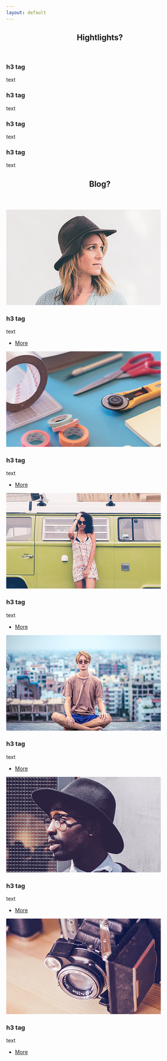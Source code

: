 ```yaml
---
layout: default
---
```


<!-- Section -->
<section>
	<header class="major">
		<h2>Hightlights?</h2>
	</header>
	<div class="features">
		<article>
			<span class="icon fa-diamond"></span>
			<div class="content">
				<h3>h3 tag</h3>
				<p>text</p>
			</div>
		</article>
		<article>
			<span class="icon fa-paper-plane"></span>
			<div class="content">
				<h3>h3 tag</h3>
				<p>text</p>
			</div>
		</article>
		<article>
			<span class="icon fa-rocket"></span>
			<div class="content">
				<h3>h3 tag</h3>
				<p>text</p>
			</div>
		</article>
		<article>
			<span class="icon fa-signal"></span>
			<div class="content">
				<h3>h3 tag</h3>
				<p>text</p>
			</div>
		</article>
	</div>
</section>

<!-- Section -->
<section>
	<header class="major">
		<h2>Blog?</h2>
	</header>
	<div class="posts">
		<article>
			<a href="#" class="image"><img src="assets/images/pic01.jpg" alt="" /></a>
			<h3>h3 tag</h3>
			<p>text</p>
			<ul class="actions">
				<li><a href="#" class="button">More</a></li>
			</ul>
		</article>
		<article>
			<a href="#" class="image"><img src="assets/images/pic02.jpg" alt="" /></a>
			<h3>h3 tag</h3>
			<p>text</p>
			<ul class="actions">
				<li><a href="#" class="button">More</a></li>
			</ul>
		</article>
		<article>
			<a href="#" class="image"><img src="assets/images/pic03.jpg" alt="" /></a>
			<h3>h3 tag</h3>
			<p>text</p>
			<ul class="actions">
				<li><a href="#" class="button">More</a></li>
			</ul>
		</article>
		<article>
			<a href="#" class="image"><img src="assets/images/pic04.jpg" alt="" /></a>
			<h3>h3 tag</h3>
			<p>text</p>
			<ul class="actions">
				<li><a href="#" class="button">More</a></li>
			</ul>
		</article>
		<article>
			<a href="#" class="image"><img src="assets/images/pic05.jpg" alt="" /></a>
			<h3>h3 tag</h3>
			<p>text</p>
			<ul class="actions">
				<li><a href="#" class="button">More</a></li>
			</ul>
		</article>
		<article>
			<a href="#" class="image"><img src="assets/images/pic06.jpg" alt="" /></a>
			<h3>h3 tag</h3>
			<p>text</p>
			<ul class="actions">
				<li><a href="#" class="button">More</a></li>
			</ul>
		</article>
	</div>
</section>
